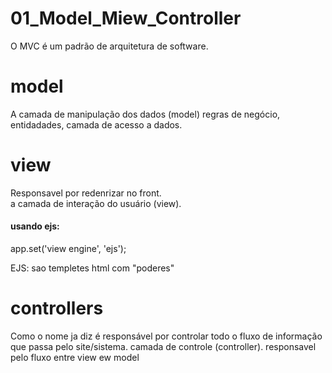 # 01_Model_Miew_Controller
O MVC é um padrão de arquitetura de software.

# model
A camada de manipulação dos dados (model) 
regras de negócio, entidadades, camada de acesso a dados.

# view
Responsavel por redenrizar no front. <br>
a camada de interação do usuário (view).

#### usando ejs:
app.set('view engine', 'ejs');

EJS: sao templetes html com "poderes"

# controllers
Como o nome ja diz é responsável por controlar todo o fluxo de informação que passa pelo site/sistema. 
camada de controle (controller).
responsavel pelo fluxo entre view ew model